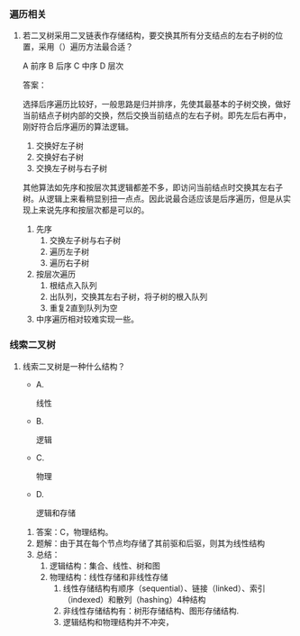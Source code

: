 ### 遍历相关

1. 若二叉树采用二叉链表作存储结构，要交换其所有分支结点的左右子树的位置，采用（）遍历方法最合适？

    A 前序    B 后序  C 中序     D 层次

    答案：

    选择后序遍历比较好，一般思路是归并排序，先使其最基本的子树交换，做好当前结点子树内部的交换，然后交换当前结点的左右子树。即先左后右再中，刚好符合后序遍历的算法逻辑。

    1. 交换好左子树
    2. 交换好右子树
    3. 交换左子树与右子树

    其他算法如先序和按层次其逻辑都差不多，即访问当前结点时交换其左右子树。从逻辑上来看稍显别扭一点点。因此说最合适应该是后序遍历，但是从实现上来说先序和按层次都是可以的。

    1. 先序
        1. 交换左子树与右子树
        2. 遍历左子树
        3. 遍历右子树
    2. 按层次遍历
        1. 根结点入队列
        2. 出队列，交换其左右子树，将子树的根入队列
        3. 重复2直到队列为空
    3. 中序遍历相对较难实现一些。

### 线索二叉树

1. 线索二叉树是一种什么结构？

    - A.

        线性

    - B.

        逻辑

    - C.

        物理

    - D.

        逻辑和存储

    1. 答案：C，物理结构。
    2. 题解：由于其在每个节点均存储了其前驱和后驱，则其为线性结构
    3. 总结：
        1. 逻辑结构：集合、线性、树和图
        2. 物理结构：线性存储和非线性存储
            1. 线性存储结构有顺序（sequential）、链接（linked）、索引（indexed）和散列（hashing）4种结构
            2. 非线性存储结构有：树形存储结构、图形存储结构.
            3. 逻辑结构和物理结构并不冲突，